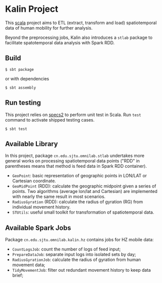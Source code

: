 Kalin Project
=============

This [scala](http://www.scala-lang.org/) project aims to ETL (extract,
transform and load) spatiotemporal data of human mobility for further
analysis.

Beyond the preprocessing jobs, Kalin also introduces a
`stlab` package to facilitate spatotemporal data analysis with Spark RDD.

Build
-----

    $ sbt package
    
or with dependencies

    $ sbt assembly
    
Run testing
-----------

This project relies on [specs2](http://etorreborre.github.io/specs2/) to perform
unit test in Scala. Run `test` command to activate shipped testing cases.

    $ sbt test

Available Library
-----------------

In this project, package `cn.edu.sjtu.omnilab.stlab` undertakes more general
works on processing spatiotemporal data points ("RDD" in parentheses means that
method is feed data in Spark RDD container).

* `GeoPoint`: basic representation of geographic points in LON/LAT or Cartesian
coordinate.
* `GeoMidPoint` (RDD): calculate the geographic midpoint given a series of points.
Two algorithms (average lon/lat and Cartesian) are implemented with nearly
the same result in most scenarios.
* `RadiusGyration` (RDD): calculate the radius of gyration (RG) from individual
movement history.
* `STUtils`: useful small toolkit for transformation of spatiotemporal data.
    
Available Spark Jobs
--------------------

Package `cn.edu.sjtu.omnilab.kalin.hz` contains jobs for HZ mobile data:

* `CountLogsJob`: count the number of logs of feed input;
* `PrepareDataJob`: separate input logs into isolated sets by day;
* `RadiusGyrationJob`: calculate the radius of gyration from human movement data;
* `TidyMovementJob`: filter out redundant movement history to keep data brief;